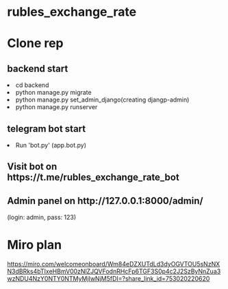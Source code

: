 # rubles_exchange_rate

<h1>Clone rep</h1>

<h2>backend start</h2>

<li>cd backend</li>
<li>python manage.py migrate</li>
<li>python manage.py set_admin_django(creating djangp-admin)</li>
<li>python manage.py runserver</li>

<h2>telegram bot start</h2>
<li>Run 'bot.py' (app.bot.py)</li>


<h2>Visit bot on https://t.me/rubles_exchange_rate_bot</h2>

<h2>Admin panel on http://127.0.0.1:8000/admin/</h2>
(login: admin, pass: 123)


<h1>Miro plan</h1>

https://miro.com/welcomeonboard/Wm84eDZXUTdLd3dyOGVTOU5sNzNXN3dBRks4bTIxeHBmV00zNlZJQVFodnRHcFp6TGF3S0p4c2J2SzByNnZua3wzNDU4NzY0NTY0NTMyMjIwNjM5fDI=?share_link_id=753020220620
